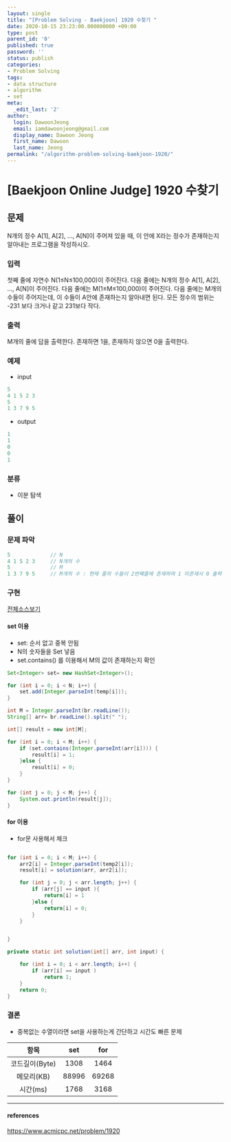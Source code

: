 ```yaml
---
layout: single
title: "[Problem Solving - Baekjoon] 1920 수찾기 "
date: 2020-10-15 23:23:00.000000000 +09:00
type: post
parent_id: '0'
published: true
password: ''
status: publish
categories:
- Problem Solving
tags:
- data structure
- algorithm
- set
meta:
  _edit_last: '2'
author:
  login: DawoonJeong
  email: iamdawoonjeong@gmail.com
  display_name: Dawoon Jeong
  first_name: Dawoon
  last_name: Jeong
permalink: "/algorithm-problem-solving-baekjoon-1920/"
---
```

# [Baekjoon Online Judge] 1920 수찾기

## 문제
N개의 정수 A[1], A[2], …, A[N]이 주어져 있을 때, 이 안에 X라는 정수가 존재하는지 알아내는 프로그램을 작성하시오.

### 입력
첫째 줄에 자연수 N(1≤N≤100,000)이 주어진다. 다음 줄에는 N개의 정수 A[1], A[2], …, A[N]이 주어진다. 다음 줄에는 M(1≤M≤100,000)이 주어진다. 다음 줄에는 M개의 수들이 주어지는데, 이 수들이 A안에 존재하는지 알아내면 된다. 모든 정수의 범위는 -231 보다 크거나 같고 231보다 작다.

### 출력
M개의 줄에 답을 출력한다. 존재하면 1을, 존재하지 않으면 0을 출력한다.

### 예제
- input
```java
5
4 1 5 2 3
5
1 3 7 9 5
```

- output
```java
1
1
0
0
1
```

### 분류
- 이분 탐색

## 풀이

### 문제 파악
```java
5             // N
4 1 5 2 3     // N개의 수
5             // M
1 3 7 9 5     // M개의 수 : 현재 줄의 수들이 2번째줄에 존재하며 1 미존재시 0 출력
```

### 구현

[전체소스보기]()


#### set 이용
- set: 순서 없고 중복 안됨
- N의 숫자들을 Set 넣음
- set.contains() 를 이용해서 M의 값이 존재하는지 확인

```java
Set<Integer> set= new HashSet<Integer>();

for (int i = 0; i < N; i++) {
    set.add(Integer.parseInt(temp[i]));
}

int M = Integer.parseInt(br.readLine());
String[] arr= br.readLine().split(" ");

int[] result = new int[M];

for (int i = 0; i < M; i++) {
    if (set.contains(Integer.parseInt(arr[i]))) {
        result[i] = 1;
    }else {
        result[i] = 0;
    }
}

for (int j = 0; j < M; j++) {
    System.out.println(result[j]);
}

```


#### for 이용

- for문 사용해서 체크

```java

for (int i = 0; i < M; i++) {
    arr2[i] = Integer.parseInt(temp2[i]);
    result[i] = solution(arr, arr2[i]);

	for (int j = 0; j < arr.length; j++) {
        if (arr[j] == input ){
		    return[i] = 1
		}else {
		    return[i] = 0;		 
		}
    }


}

private static int solution(int[] arr, int input) {

    for (int i = 0; i < arr.length; i++) {
        if (arr[i] == input )
            return 1;
    }
    return 0;
}
```


### 결론
- 중복없는 수열이라면 set을 사용하는게 간단하고 시간도 빠른 문제

| 항목	   | set | for |
|:--------:|:--------:|:--------:|
|  코드길이(Byte) |  1308    |   1464 	|
|  메모리(KB) 	 |  88996 	|  69268 	|
|  시간(ms) 	     |  1768 	|  3168   	|



---

#### references
<https://www.acmicpc.net/problem/1920>
